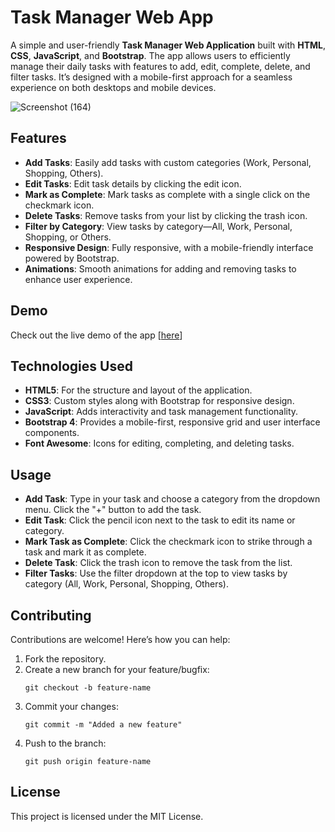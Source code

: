 # Task Manager Web App


A simple and user-friendly **Task Manager Web Application** built with **HTML**, **CSS**, **JavaScript**, and **Bootstrap**. The app allows users to efficiently manage their daily tasks with features to add, edit, complete, delete, and filter tasks. It’s designed with a mobile-first approach for a seamless experience on both desktops and mobile devices.


![Screenshot (164)](https://github.com/user-attachments/assets/e72c4951-de6d-49cf-bd44-9df5b07febc5)



## Features

- **Add Tasks**: Easily add tasks with custom categories (Work, Personal, Shopping, Others).
- **Edit Tasks**: Edit task details by clicking the edit icon.
- **Mark as Complete**: Mark tasks as complete with a single click on the checkmark icon.
- **Delete Tasks**: Remove tasks from your list by clicking the trash icon.
- **Filter by Category**: View tasks by category—All, Work, Personal, Shopping, or Others.
- **Responsive Design**: Fully responsive, with a mobile-friendly interface powered by Bootstrap.
- **Animations**: Smooth animations for adding and removing tasks to enhance user experience.

## Demo

Check out the live demo of the app [[here](https://KithM4.github.io/task-manager/
)]


## Technologies Used

- **HTML5**: For the structure and layout of the application.
- **CSS3**: Custom styles along with Bootstrap for responsive design.
- **JavaScript**: Adds interactivity and task management functionality.
- **Bootstrap 4**: Provides a mobile-first, responsive grid and user interface components.
- **Font Awesome**: Icons for editing, completing, and deleting tasks.

## Usage

- **Add Task**: Type in your task and choose a category from the dropdown menu. Click the "+" button to add the task.
- **Edit Task**: Click the pencil icon next to the task to edit its name or category.
- **Mark Task as Complete**: Click the checkmark icon to strike through a task and mark it as complete.
- **Delete Task**: Click the trash icon to remove the task from the list.
- **Filter Tasks**: Use the filter dropdown at the top to view tasks by category (All, Work, Personal, Shopping, Others).

## Contributing

Contributions are welcome! Here’s how you can help:

1. Fork the repository.
2. Create a new branch for your feature/bugfix:
   ```
   git checkout -b feature-name
3. Commit your changes:
   ```
   git commit -m "Added a new feature"
4. Push to the branch:
   ```
   git push origin feature-name

##  License

This project is licensed under the MIT License.




